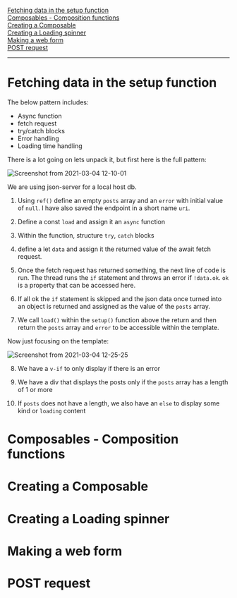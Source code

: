 [Fetching data in the setup function](#Fetching-data-in-the-setup-function)<br>
[Composables - Composition functions](#Composables---Composition-functions)<br>
[Creating a Composable](#Creating-a-Composable)<br>
[Creating a Loading spinner](#Creating-a-Loading-spinner)<br>
[Making a web form](#Making-a-web-form)<br>
[POST request](#POST-request)<br>

----------------------------------------------------------------------

# Fetching data in the setup function
The below pattern includes:

- Async function
- fetch request
- try/catch blocks
- Error handling
- Loading time handling

There is a lot going on lets unpack it, but first here is the full pattern:

![Screenshot from 2021-03-04 12-10-01](https://user-images.githubusercontent.com/73107656/109961973-9047a680-7ce2-11eb-849b-7caef84109ab.png)

We are using json-server for a local host db.  

1. Using `ref()` define an empty `posts` array and an `error` with initial value of `null`.  I have also saved the endpoint in a short name `uri`.

2. Define a const `load` and assign it an `async` function

3. Within the function, structure `try`, `catch` blocks

4. define a let `data` and assign it the returned value of the await fetch request. 

5. Once the fetch request has returned something, the next line of code is run. The thread runs the `if` statement and throws an error if `!data.ok`. `ok` is a property that can be accessed here.

6. If all ok the `if` statement is skipped and the json data once turned into an object is returned and assigned as the value of the `posts` array.

7. We call `load()` within the `setup()` function above the return and then return the `posts` array and `error` to be accessible within the template.

Now just focusing on the template:

![Screenshot from 2021-03-04 12-25-25](https://user-images.githubusercontent.com/73107656/109963783-b5d5af80-7ce4-11eb-9850-cf96d2871a36.png)

8. We have a `v-if` to only display if there is an error

9. We have a div that displays the posts only if the `posts` array has a length of 1 or more

10. If `posts` does not have a length, we also have an `else` to display some kind or `loading` content

# Composables - Composition functions

# Creating a Composable

# Creating a Loading spinner

# Making a web form

# POST request
